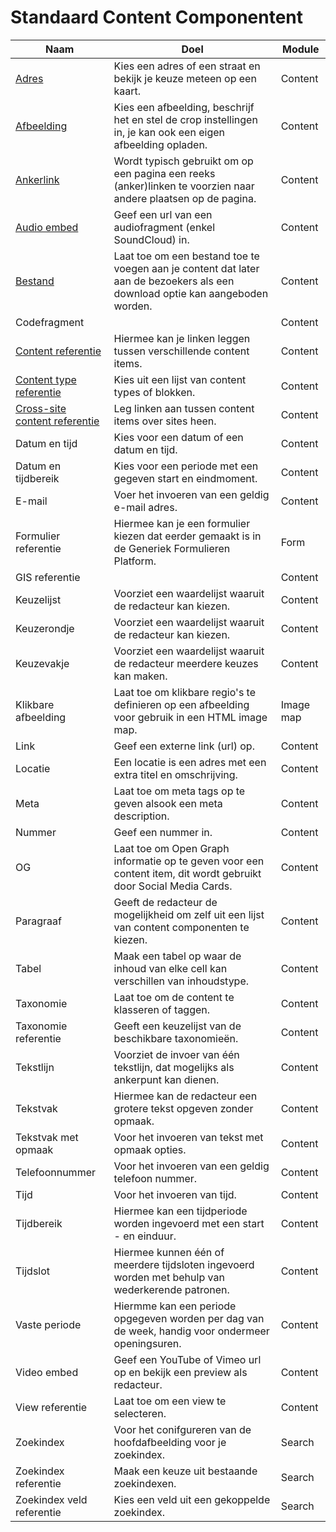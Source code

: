 # Standaard Content Componentent

| Naam                                                                               | Doel                                                                                                                          | Module    |
|------------------------------------------------------------------------------------|-------------------------------------------------------------------------------------------------------------------------------|-----------|
| [Adres](/redactie/content/cc/adres-cc.md)                                          | Kies een adres of een straat en bekijk je keuze meteen op een kaart.                                                          | Content   |
| [Afbeelding](/redactie/content/cc/afbeelding-cc.md)                                | Kies een afbeelding, beschrijf het en stel de crop instellingen in, je kan ook een eigen afbeelding opladen.                  | Content   |
| [Ankerlink](/redactie/content/cc/ankerlink-cc.md)                                  | Wordt typisch gebruikt om op een pagina een reeks (anker)linken te voorzien naar andere plaatsen op de pagina.                | Content   |
| [Audio embed](/redactie/content/cc/audio-embed-cc.md)                              | Geef een url van een audiofragment (enkel SoundCloud) in.                                                                     | Content   |
| [Bestand](/redactie/content/cc/bestand-cc.md)                                      | Laat toe om een bestand toe te voegen aan je content dat later aan de bezoekers als een download optie kan aangeboden worden. | Content   |
| Codefragment                                                                       |                                                                                                                               | Content   |
| [Content referentie](/redactie/content/cc/content-ref-cc.md)                       | Hiermee kan je linken leggen tussen verschillende content items.                                                              | Content   |
| [Content type referentie](/redactie/content/cc/content-type-ref-cc.md)             | Kies uit een lijst van content types of blokken.                                                                              | Content   |
| [Cross-site content referentie](/redactie/content/cc/cross-site-content-ref-cc.md) | Leg linken aan tussen content items over sites heen.                                                                          | Content   |
| Datum en tijd                                                                      | Kies voor een datum of een datum en tijd.                                                                                     | Content   |
| Datum en tijdbereik                                                                | Kies voor een periode met een gegeven start en eindmoment.                                                                    | Content   |
| E-mail                                                                             | Voer het invoeren van een geldig e-mail adres.                                                                                | Content   |
| Formulier referentie                                                               | Hiermee kan je een formulier kiezen dat eerder gemaakt is in de Generiek Formulieren Platform.                                | Form      |
| GIS referentie                                                                     |                                                                                                                               | Content   |
| Keuzelijst                                                                         | Voorziet een waardelijst waaruit de redacteur kan kiezen.                                                                     | Content   |
| Keuzerondje                                                                        | Voorziet een waardelijst waaruit de redacteur kan kiezen.                                                                     | Content   |
| Keuzevakje                                                                         | Voorziet een waardelijst waaruit de redacteur meerdere keuzes kan maken.                                                      | Content   |
| Klikbare afbeelding                                                                | Laat toe om klikbare regio's te definieren op een afbeelding voor gebruik in een HTML image map.                              | Image map |
| Link                                                                               | Geef een externe link (url) op.                                                                                               | Content   |
| Locatie                                                                            | Een locatie is een adres met een extra titel en omschrijving.                                                                 | Content   |
| Meta                                                                               | Laat toe om meta tags op te geven alsook een meta description.                                                                | Content   |
| Nummer                                                                             | Geef een nummer in.                                                                                                           | Content   |
| OG                                                                                 | Laat toe om Open Graph informatie op te geven voor een content item, dit wordt gebruikt door Social Media Cards.              | Content   |
| Paragraaf                                                                          | Geeft de redacteur de mogelijkheid om zelf uit een lijst van content componenten te kiezen.                                   | Content   |
| Tabel                                                                              | Maak een tabel op waar de inhoud van elke cell kan verschillen van inhoudstype.                                               | Content   |
| Taxonomie                                                                          | Laat toe om de content te klasseren of taggen.                                                                                | Content   |
| Taxonomie referentie                                                               | Geeft een keuzelijst van de beschikbare taxonomieën.                                                                          | Content   |
| Tekstlijn                                                                          | Voorziet de invoer van één tekstlijn, dat mogelijks als ankerpunt kan dienen.                                                 | Content   |
| Tekstvak                                                                           | Hiermee kan de redacteur een grotere tekst opgeven zonder opmaak.                                                             | Content   |
| Tekstvak met opmaak                                                                | Voor het invoeren van tekst met opmaak opties.                                                                                | Content   |
| Telefoonnummer                                                                     | Voor het invoeren van een geldig telefoon nummer.                                                                             | Content   |
| Tijd                                                                               | Voor het invoeren van tijd.                                                                                                   | Content   |
| Tijdbereik                                                                         | Hiermee kan een tijdperiode worden ingevoerd met een start - en einduur.                                                      | Content   |
| Tijdslot                                                                           | Hiermee kunnen één of meerdere tijdsloten ingevoerd worden met behulp van wederkerende patronen.                              | Content   |
| Vaste periode                                                                      | Hiermme kan een periode opgegeven worden per dag van de week, handig voor ondermeer openingsuren.                             | Content   |
| Video embed                                                                        | Geef een YouTube of Vimeo url op en bekijk een preview als redacteur.                                                         | Content   |
| View referentie                                                                    | Laat toe om een view te selecteren.                                                                                           | Content   |
| Zoekindex                                                                          | Voor het conifgureren van de hoofdafbeelding voor je zoekindex.                                                               | Search    |
| Zoekindex referentie                                                               | Maak een keuze uit bestaande zoekindexen.                                                                                     | Search    |
| Zoekindex veld referentie                                                          | Kies een veld uit een gekoppelde zoekindex.                                                                                   | Search    |
